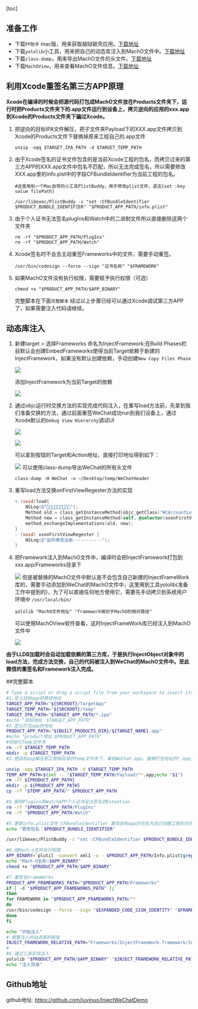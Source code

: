 [toc]

## 准备工作
* 下载`PP助手` mac版，用来获取越狱砸壳应用。[下载地址](http://pro.25pp.com/pp_mac_ios)
* 下载`yololib`小工具，用来把自己的动态库注入到MachO文件中。[下载地址](https://github.com/KJCracks/yololib)
* 下载`class-dump`，用来导出MachO文件的头文件。[下载地址](http://stevenygard.com/projects/class-dump/)
* 下载`MachOView`，用来查看MachO文件信息。[下载地址](https://sourceforge.net/projects/machoview/)


## 利用Xcode重签名第三方APP原理

**Xcode在编译的时候会把源代码打包成MachO文件放在Products文件夹下，运行时把Products文件夹下的.app文件运行到设备上，拷贝逆向的应用的xxx.app到Xcode的Products文件夹下骗过Xcode。**

1. 把逆向的目标IPA文件解压，把子文件夹Payload下的XXX.app文件拷贝到Xcode的Products文件下替换掉原来工程自己的.app文件

	```
	unzip -oqq $TARGET_IPA_PATH -d $TARGET_TEMP_PATH
	```

2. 由于Xcode签名的证书文件包含的是当前Xcode工程的包名，而拷贝过来的第三方APP的XXX.app文件中包名不匹配，所以无法完成签名，所以需要修改XXX.app里的info.plst中的字段CFBundleIdentifier为当前工程的包名。
	

	```
	#这里用到一个Mac自带的小工具PlistBuddy，用于修改plist文件，语法[set :key value filePath]
	
	/usr/libexec/PlistBuddy -c "set :CFBundleIdentifier $PRODUCT_BUNDLE_IDENTIFIER" "$PRODUCT_APP_PATH/info.plist"
	```
3. 由于个人证书无法签名plugIns和Watch中的二进制文件所以直接删除这两个文件夹
	
	```
	rm -rf "$PRODUCT_APP_PATH/PlugIns"
	rm -rf "$PRODUCT_APP_PATH/Watch"
	```
4. Xcode签名时不会去主动重签Frameworks中的文件，需要手动重签。

	
	```
	/usr/bin/codesign --force --sign "证书名称" "$FRAMEWORK"
	```
5. 如果MachO文件没有执行权限，需要赋予执行权限（可选）

	```
	chmod +x "$PRODUCT_APP_PATH/$APP_BINARY"
	```
	完整脚本在下面`完整脚本`
	经过以上步骤已经可以通过Xcode调试第三方APP了，如果需要注入代码请继续。

## 动态库注入
1. 新建target > 选择Frameworks 命名为InjectFramework;在Build Phases栏目默认会创建EmbedFrameworks使得当前Target依赖于新建的InjectFramework，如果没有默认创建依赖，手动创建`New Copy Files Phase`

	![](media/15525297227722/15526300635176.jpg)

	添加InjectFramework为当前Target的依赖

	![](media/15525297227722/15526301667862.jpg)

2. 通过objc运行时交换方法的实现完成代码注入，在重写load方法前，先拿到我们准备交换的方法，通过前面重签WeChat成功run到我们设备上，通过Xcode默认的`Debug View Hierarchy`调试UI

	![](media/15525297227722/15526320413275.jpg)

	![](media/15525297227722/15526321937228.jpg)

	可以拿到按钮的Target和Action地址，直接打印地址得到如下：

	![](media/15525297227722/15526326191041.jpg)
可以使用class-dump导出WeChat的所有头文件

	```
	class-dump -H WeChat -o ~/Desktop/temp/WeChatHeader
	```
3. 重写load方法交换onFirstViewRegester方法的实现

	```objective-c
	+ (void)load{
	    NSLog(@"🍺🍺🍺🍺🍺🍺🍺🍺🍺");
	    Method old = class_getInstanceMethod(objc_getClass("WCAccountLoginControlLogic"), NSSelectorFromString(@"onFirstViewRegester"));
	    Method new = class_getInstanceMethod(self, @selector(xxonFirstViewRegester));
	    method_exchangeImplementations(old, new);
	}
	- (void) xxonFirstViewRegester {
	    NSLog(@"监听微信注册-----------");
	}
	```
4. 把Framework注入到MachO文件中，编译时会把InjectFramework打包到xxx.app/Frameworks目录下

	![](media/15525297227722/15526306014351.jpg)
但是被替换的MachO文件中默认是不会包含自己新建的InjectFrameWork库的，需要手动添加到WeChat的MachO文件中，这里用到工具yololib(准备工作中提到的)，为了可以直接任何地方使用它，需要先手动拷贝到系统用户环境中 `/usr/local/bin/`

	```
	yololib "MachO文件地址" "framework相对于MachO的相对路径"
	```
	可以使用MachOView软件查看，这时InjectFrameWork库已经注入到MachO文件中

	![](media/15525297227722/15526313080211.jpg)

**由于LLDB加载时会自动加载依赖的第三方库，于是执行InjectObject对象中的load方法，完成方法交换，自己的代码被注入到WeChat的MachO文件中。至此微信的重签名和Framework注入完成。**

##完整脚本

```bash
# Type a script or drag a script file from your workspace to insert its path.
#1.定义目标app的路径地址
TARGET_APP_PATH="${SRCROOT}/TargetApp"
TARGET_TEMP_PATH="${SRCROOT}/temp"
TARGET_IPA_PATH="$TARGET_APP_PATH/*.ipa"
#echo "目标地址：$TARGET_APP_PATH"
#2.定义打包app的地址
PRODUCT_APP_PATH="${BUILT_PRODUCTS_DIR}/${TARGET_NAME}.app"
#echo "product地址:$PRODUCT_APP_PATH"
#初始化Temp文件夹
rm -rf $TARGET_TEMP_PATH
mkdir -p $TARGET_TEMP_PATH
#3.把目标app解压到工程根目录的temp文件夹下，拿到WeChat.app，替换打包地址的*.app文件

unzip -oqq $TARGET_IPA_PATH -d $TARGET_TEMP_PATH 
TEMP_APP_PATH=$(set -- "$TARGET_TEMP_PATH/Payload/"*.app;echo "$1")
rm -rf ${PRODUCT_APP_PATH}
mkdir -p ${PRODUCT_APP_PATH}
cp -rf "$TEMP_APP_PATH/" $PRODUCT_APP_PATH

#4.删除Plugins和WatchAPP个人证书没法签名的Extention
rm -rf "$PRODUCT_APP_PATH/PlugIns"
rm -rf "$PRODUCT_APP_PATH/Watch"

#5.更新info.plist文件 CFBundleIdentifier 更改目标app的包名为自己创建工程的包名
echo "更改包名：$PRODUCT_BUNDLE_IDENTIFIER"

/usr/libexec/PlistBuddy -c "set :CFBundleIdentifier $PRODUCT_BUNDLE_IDENTIFIER" "$PRODUCT_APP_PATH/info.plist"

#6.给Mach-o文件执行权限
APP_BINARY=`plutil -convert xml1 -o - $PRODUCT_APP_PATH/Info.plist|grep -A1 Exec|tail -n1|cut -f2 -d\>|cut -f1 -d\<`
echo "Mach-O名称:$APP_BINARY"
chmod +x "$PRODUCT_APP_PATH/$APP_BINARY"

#7.重签名FrameWorks
PRODUCT_APP_FRAMEWORKS_PATH="$PRODUCT_APP_PATH/Frameworks"
if [ -d "$PRODUCT_APP_FRAMEWORKS_PATH" ];
then
for FRAMEWORK in "$PRODUCT_APP_FRAMEWORKS_PATH/"*
do
/usr/bin/codesign --force --sign "$EXPANDED_CODE_SIGN_IDENTITY" "$FRAMEWORK"
done
fi

echo "开始注入"
# 需要注入的动态库的路径  
INJECT_FRAMEWORK_RELATIVE_PATH="Frameworks/InjectFrameWork.framework/InjectFrameWork"
#
#8.通过工具实现注入
yololib "$PRODUCT_APP_PATH/$APP_BINARY" "$INJECT_FRAMEWORK_RELATIVE_PATH"
echo "注入完成"

```

## Github地址
github地址: <https://github.com/luyinuo/InjectWeChatDemo>



